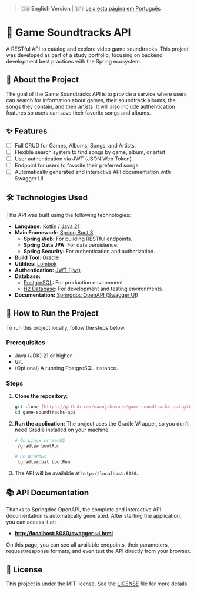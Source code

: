 > 🇬🇧 **English Version** | 🇧🇷 [Leia esta página em Português](README.md)

# 🎵 Game Soundtracks API

A RESTful API to catalog and explore video game soundtracks. This project was developed as part of a study portfolio, focusing on backend development best practices with the Spring ecosystem.

## 📖 About the Project

The goal of the Game Soundtracks API is to provide a service where users can search for information about games, their soundtrack albums, the songs they contain, and their artists. It will also include authentication features so users can save their favorite songs and albums.

## ✨ Features

- [ ] Full CRUD for Games, Albums, Songs, and Artists.
- [ ] Flexible search system to find songs by game, album, or artist.
- [ ] User authentication via JWT (JSON Web Token).
- [ ] Endpoint for users to favorite their preferred songs.
- [ ] Automatically generated and interactive API documentation with Swagger UI.

## 🛠️ Technologies Used

This API was built using the following technologies:

- **Language:** [Kotlin](https://kotlinlang.org/) / [Java 21](https://www.oracle.com/java/)
- **Main Framework:** [Spring Boot 3](https://spring.io/projects/spring-boot)
  - **Spring Web:** For building RESTful endpoints.
  - **Spring Data JPA:** For data persistence.
  - **Spring Security:** For authentication and authorization.
- **Build Tool:** [Gradle](https://gradle.org/)
- **Utilities:** [Lombok](https://projectlombok.org/)
- **Authentication:** [JWT (jjwt)](https://github.com/jwtk/jjwt)
- **Database:**
  - [PostgreSQL](https://www.postgresql.org/): For production environment.
  - [H2 Database](https://www.h2database.com/): For development and testing environments.
- **Documentation:** [Springdoc OpenAPI (Swagger UI)](https://springdoc.org/)

## 🚀 How to Run the Project

To run this project locally, follow the steps below.

### Prerequisites

- Java (JDK) 21 or higher.
- Git.
- (Optional) A running PostgreSQL instance.

### Steps

1. **Clone the repository:**

    ```bash
    git clone [https://github.com/manojohnsons/game-soundtracks-api.git](https://github.com/manojohnsons/game-soundtracks-api.git)
    cd game-soundtracks-api
    ```

2. **Run the application:**
    The project uses the Gradle Wrapper, so you don’t need Gradle installed on your machine.

    ```bash
    # On Linux or macOS
    ./gradlew bootRun

    # On Windows
    .\gradlew.bat bootRun
    ```

3. The API will be available at `http://localhost:8080`.

## 📚 API Documentation

Thanks to Springdoc OpenAPI, the complete and interactive API documentation is automatically generated. After starting the application, you can access it at:

- **[http://localhost:8080/swagger-ui.html](http://localhost:8080/swagger-ui.html)**

On this page, you can see all available endpoints, their parameters, request/response formats, and even test the API directly from your browser.

## 📝 License

This project is under the MIT license. See the [LICENSE](LICENSE) file for more details.
